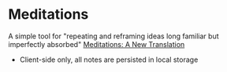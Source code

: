 # Meditations

A simple tool for "repeating and reframing ideas long familiar but imperfectly absorbed" [Meditations: A New Translation](https://www.amazon.com/Meditations-New-Translation-Marcus-Aurelius/dp/0812968255)


- Client-side only, all notes are persisted in local storage
